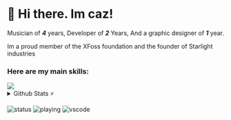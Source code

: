 # 👋 Hi there. Im caz!

Musician of ***4*** years, Developer of ***2*** Years, And a graphic designer of ***1*** year.

Im a proud member of the XFoss foundation and the founder of Starlight industries

### Here are my main skills:

<img src="https://skillicons.dev/icons?i=godot,swift,figma" />


<details>
  <summary>Github Stats ⚡</summary>
  
  <a href="#">![Github stats](https://github-readme-stats.vercel.app/api?username=Caznix&theme=blueberry&count_private=true&hide_border=true&line_height=20)</a>
  <a href="#">![Top Langs](https://github-readme-stats.vercel.app/api/top-langs/?username=Caznix&layout=compact&theme=blueberry&count_private=true&hide_border=true&hide=batchfile)</a>
</details>

![status](https://api.statusbadges.me/badge/status/825803913462284328)
![playing](https://api.statusbadges.me/badge/playing/825803913462284328)
![vscode](https://api.statusbadges.me/badge/vscode/825803913462284328)
